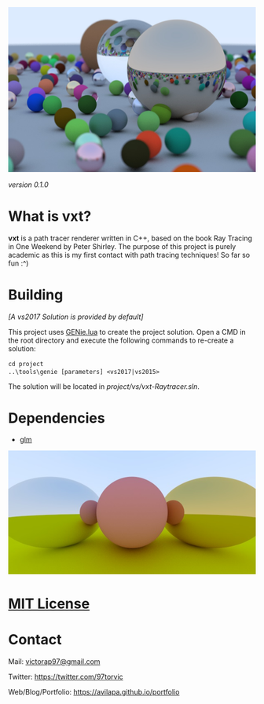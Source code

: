 ![Random Scene](/assets/readme/output_final_100spp.jpg)

_version 0.1.0_

# What is vxt?

__vxt__ is a path tracer renderer written in C++, based on the book Ray Tracing in One Weekend by Peter Shirley. The purpose of this project is purely academic as this is my first contact with path tracing techniques! So far so fun :^) 

# Building

_[A vs2017 Solution is provided by default]_

This project uses [GENie.lua](https://github.com/bkaradzic/GENie) to create the project solution. Open a CMD in the root directory and execute the following commands to re-create a solution:

	cd project
	..\tools\genie [parameters] <vs2017|vs2015>
	
The solution will be located in _project/vs/vxt-Raytracer.sln_.
  
# Dependencies

- [glm](https://github.com/g-truc/glm)
  
![Reflections](/assets/readme/output_ch08_1000spp.jpg)

# [MIT License](/LICENSE)

# Contact

Mail: victorap97@gmail.com

Twitter: https://twitter.com/97torvic

Web/Blog/Portfolio: https://avilapa.github.io/portfolio
